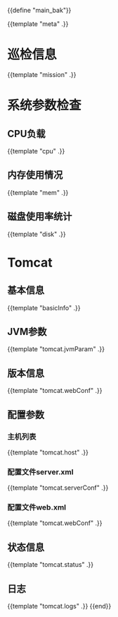 {{define "main_bak"}}

{{template "meta" .}}

# 巡检信息

{{template "mission" .}}

# 系统参数检查

## CPU负载
{{template "cpu" .}}

## 内存使用情况
{{template "mem" .}}

## 磁盘使用率统计
{{template "disk" .}}

# Tomcat
## 基本信息 
{{template "basicInfo" .}}

## JVM参数
{{template "tomcat.jvmParam" .}}

## 版本信息
{{template "tomcat.webConf" .}}

## 配置参数
### 主机列表
{{template "tomcat.host" .}}

### 配置文件server.xml
{{template "tomcat.serverConf" .}}

### 配置文件web.xml
{{template "tomcat.webConf" .}}

## 状态信息
{{template "tomcat.status" .}}

## 日志
{{template "tomcat.logs" .}}
{{end}}
